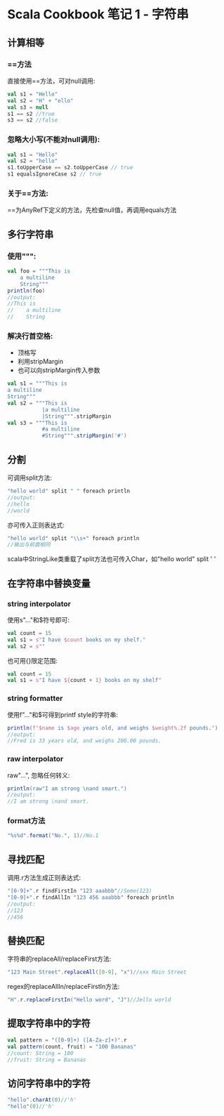 # Scala Cookbook 笔记 1 - 字符串

## 计算相等

### ==方法

直接使用==方法，可对null调用:
```scala
val s1 = "Hello"
val s2 = "H" + "ello"
val s3 = null
s1 == s2 //true
s3 == s2 //false
```

### 忽略大小写(不能对null调用):

```scala
val s1 = "Hello"
val s2 = "hello"
s1.toUpperCase == s2.toUpperCase // true
s1 equalsIgnoreCase s2 // true
```

### 关于==方法:

==为AnyRef下定义的方法，先检查null值，再调用equals方法

## 多行字符串

### 使用""":

```scala
val foo = """This is
    a multiline
    String"""
println(foo)
//output:
//This is
//    a multiline
//    String
```

### 解决行首空格:

- 顶格写
- 利用stripMargin
- 也可以向stripMargin传入参数

```scala
val s1 = """This is
a multiline
String"""
val s2 = """This is
           |a multiline
           |String""".stripMargin
val s3 = """This is
           #a multiline
           #String""".stripMargin('#')
```

## 分割

可调用split方法:
```scala
"hello world" split " " foreach println
//output:
//hello
//world
```

亦可传入正则表达式:
```scala
"hello world" split "\\s+" foreach println
//输出与前面相同
```

scala中StringLike类重载了split方法也可传入Char，如"hello world" split ' '

## 在字符串中替换变量

### string interpolator

使用s"..."和$符号即可:
```scala
val count = 15
val s1 = s"I have $count books on my shelf."
val s2 = s""
```

也可用{}限定范围:
```scala
val count = 15
val s1 = s"I have ${count + 1} books on my shelf"
```

### string formatter

使用f"..."和$可得到printf style的字符串:
```scala
println(f"$name is $age years old, and weighs $weight%.2f pounds.")
//output:
//Fred is 33 years old, and weighs 200.00 pounds.
```

### raw interpolator

raw"...", 忽略任何转义:
```scala
println(raw"I am strong \nand smart.")
//output:
//I am strong \nand smart.
```

### format方法

```scala
"%s%d".format("No.", 1)//No.1
```

## 寻找匹配

调用.r方法生成正则表达式:
```scala
"[0-9]+".r findFirstIn "123 aaabbb"//Some(123)
"[0-9]+".r findAllIn "123 456 aaabbb" foreach println
//output:
//123
//456
```

## 替换匹配

字符串的replaceAll/replaceFirst方法:
```scala
"123 Main Street".replaceAll([0-9], "x")//xxx Main Street
```

regex的replaceAllIn/replaceFirstIn方法:
```scala
"H".r.replaceFirstIn("Hello word", "J")//Jello world
```

## 提取字符串中的字符

```scala
val pattern = "([0-9]+) ([A-Za-z]+)".r 
val pattern(count, fruit) = "100 Bananas"
//count: String = 100
//fruit: String = Bananas
```

## 访问字符串中的字符

```scala
"hello".charAt(0)//'h'
"hello"(0)//'h'
```
